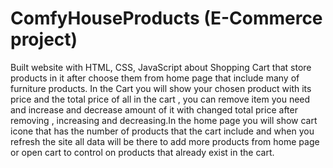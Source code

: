 # ComfyHouseProducts (E-Commerce project)

Built website with HTML, CSS, JavaScript about Shopping Cart that store products in it after choose them from home page that include many of furniture products. In the Cart you will show your chosen product with its price and the total price of all in the cart , you can remove item you need and increase and decrease amount of it with changed total price after removing , increasing and decreasing.In the home page you will show cart icone that has the number of products that the cart include and when you refresh the site all data will be there to add more products from home page or open cart to control on products that already exist in the cart.


